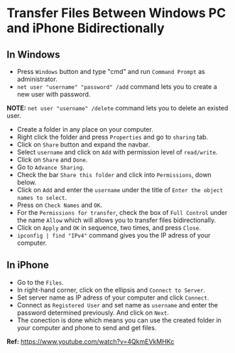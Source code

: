 # Transfer Files Between Windows PC and iPhone Bidirectionally

## In Windows

- Press `Windows` button and type "cmd" and run `Command Prompt` as administrator.
- `net user "username" "password" /add` command lets you to create a new user with password.

**NOTE:** `net user "username" /delete` command lets you to delete an existed user.

- Create a folder in any place on your computer.
- Right click the folder and press `Properties` and go to `sharing` tab.
- Click on `Share` button and expand the navbar.
- Select `username` and click on `Add` with permission level of `read/write`.
- Click on `Share` and `Done`.
- Go to `Advance Sharing`.
- Check the bar `Share this folder` and click into `Permissions`, down below.
- Click on `Add` and enter the `username` under the title of `Enter the object names to select`.
- Press on `Check Names` and `OK`.
- For the `Permissions for transfer`, check the box of `Full Control` under the name `Allow` which will allows you to transfer files bidirectionally.
- Click on `Apply` and `OK` in sequence, two times, and press `Close`.
- `ipconfig | find "IPv4"` command gives you the IP adress of your computer.

## In iPhone

- Go to the `Files`.
- In right-hand corner, click on the ellipsis and `Connect to Server`.
- Set server name as IP adress of your computer and click `Connect`.
- Connect as `Registered User` and set name as `username` and enter the password determined previously. And click on `Next`.
- The conection is done which means you can use the created folder in your computer and phone to send and get files.

**Ref:** <https://www.youtube.com/watch?v=4QkmEVkMHKc>
